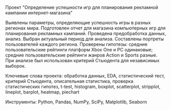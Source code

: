 Проект "Определение успешности игр для планирования рекламной кампании интернет-магазина"

Выявлены параметры, определяющие успешность игры в разных регионах мира. Подготовлен отчет для магазина компьютерных игр для планирования рекламных кампаний. Проведена предобработка данных, анализ. Выбран актуальный период для анализа. Составлены портреты пользователей каждого региона. Проверены
гипотезы: средние пользовательские рейтинги платформ Xbox One и PC одинаковые; средние пользовательские рейтинги жанров Action и Sports разные. При анализе был использован критерий Стьюдента для независимых выборок.

Ключевые слова проекта: обработка данных, EDA, статистический тест, критерий Стьюдента, описательная статистика, проверка статистических гипотез, t-test, histogram, boxplot, scatterplot, stripplot, lineplot, barplot, heatmap, piechart

Инструменты: Python, Pandas, NumPy, SciPy, Matplotlib, Seaborn
